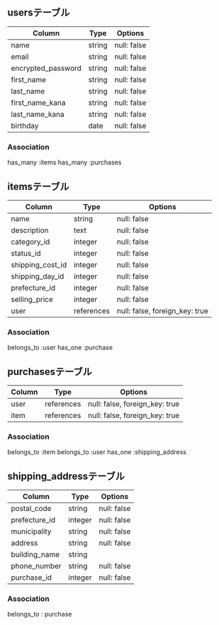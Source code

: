 ## usersテーブル

| Column            | Type    | Options      |
|-------------------|---------|--------------|
| name	            | string	| null: false  |
| email	            | string	| null: false  |
| encrypted_password|	string	| null: false  |
| first_name	      | string	| null: false  |
| last_name	        | string	| null: false  |
| first_name_kana	  | string	| null: false  |
| last_name_kana	  | string	| null: false  |
| birthday	        | date	  | null: false  |

### Association
 has_many :items
 has_many :purchases


## itemsテーブル

| Column            | Type       | Options                         |
|-------------------|------------|---------------------------------|
| name	            | string	   | null: false                     |
| description	      | text	     | null: false                     |
| category_id	      | integer	   | null: false                     |
| status_id	        | integer	   | null: false                     |
| shipping_cost_id	| integer	   | null: false                     |
| shipping_day_id	  | integer	   | null: false                     |
| prefecture_id	    | integer	   | null: false                     |
| selling_price	    | integer	   | null: false                     |
| user	            | references |	null: false, foreign_key: true |

### Association
belongs_to :user
has_one :purchase

## purchasesテーブル

| Column    | Type       | Options                         |
|-----------|------------|---------------------------------|
| user	    | references | null: false, foreign_key: true  |
| item	    | references | null: false, foreign_key: true  |

### Association
belongs_to :item
belongs_to :user
has_one :shipping_address

## shipping_addressテーブル

| Column            | Type       | Options      |
|-------------------|------------|--------------|
| postal_code	      | string	   | null: false  |
| prefecture_id	    | integer	   | null: false  |
| municipality	    | string	   | null: false  |
| address	          | string	   | null: false  |
| building_name	    | string	   |              |
| phone_number	    | string	   | null: false  |
| purchase_id	      | integer	   | null: false  |

### Association
belongs_to : purchase